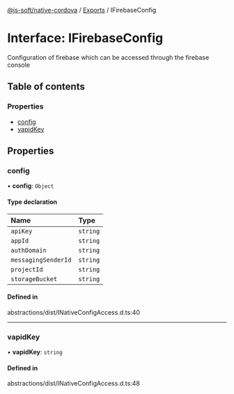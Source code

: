 [@js-soft/native-cordova](../README.md) / [Exports](../modules.md) / IFirebaseConfig

# Interface: IFirebaseConfig

Configuration of firebase which can be accessed through the firebase console

## Table of contents

### Properties

-   [config](IFirebaseConfig.md#config)
-   [vapidKey](IFirebaseConfig.md#vapidkey)

## Properties

### config

• **config**: `Object`

#### Type declaration

| Name                | Type     |
| :------------------ | :------- |
| `apiKey`            | `string` |
| `appId`             | `string` |
| `authDomain`        | `string` |
| `messagingSenderId` | `string` |
| `projectId`         | `string` |
| `storageBucket`     | `string` |

#### Defined in

abstractions/dist/INativeConfigAccess.d.ts:40

---

### vapidKey

• **vapidKey**: `string`

#### Defined in

abstractions/dist/INativeConfigAccess.d.ts:48
